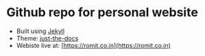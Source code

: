 # Github repo for personal website

- Built using [Jekyll](https://jekyllrb.com/)
- Theme: [just-the-docs](https://pmarsceill.github.io/just-the-docs/)
- Webiste live at: [https://romit.co.in](https://romit.co.in)
